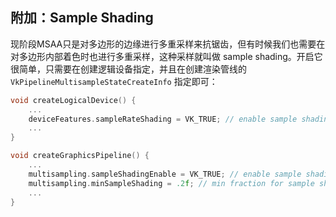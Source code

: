 ## 附加：Sample Shading

现阶段MSAA只是对多边形的边缘进行多重采样来抗锯齿，但有时候我们也需要在对多边形内部着色时也进行多重采样，这种采样就叫做 sample shading。开启它很简单，只需要在创建逻辑设备指定，并且在创建渲染管线的 `VkPipelineMultisampleStateCreateInfo` 指定即可：

```c++
void createLogicalDevice() {
    ...
    deviceFeatures.sampleRateShading = VK_TRUE; // enable sample shading feature for the device
    ...
}

void createGraphicsPipeline() {
    ...
    multisampling.sampleShadingEnable = VK_TRUE; // enable sample shading in the pipeline
    multisampling.minSampleShading = .2f; // min fraction for sample shading; closer to one is smoother
    ...
}
```

